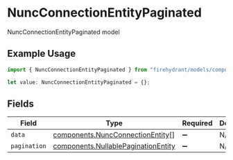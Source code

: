 # NuncConnectionEntityPaginated

NuncConnectionEntityPaginated model

## Example Usage

```typescript
import { NuncConnectionEntityPaginated } from "firehydrant/models/components";

let value: NuncConnectionEntityPaginated = {};
```

## Fields

| Field                                                                                      | Type                                                                                       | Required                                                                                   | Description                                                                                |
| ------------------------------------------------------------------------------------------ | ------------------------------------------------------------------------------------------ | ------------------------------------------------------------------------------------------ | ------------------------------------------------------------------------------------------ |
| `data`                                                                                     | [components.NuncConnectionEntity](../../models/components/nuncconnectionentity.md)[]       | :heavy_minus_sign:                                                                         | N/A                                                                                        |
| `pagination`                                                                               | [components.NullablePaginationEntity](../../models/components/nullablepaginationentity.md) | :heavy_minus_sign:                                                                         | N/A                                                                                        |